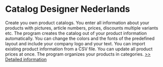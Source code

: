 # Catalog Designer Nederlands
Create you own product catalogs. You enter all information about your products with pictures, article numbers, prices, discounts multiple variants etc. The program creates the catalog out of your product information automatically. You can change the colors and the fonts of the predefined layout and include your company logo and your text. You can import existing product information from a CSV file. You can update all product prices at once. The program organizes your products in categories.
[>> Detailed information](https://secure.shareit.com/shareit/product.html?productid=300421084&affiliateid=200057808)